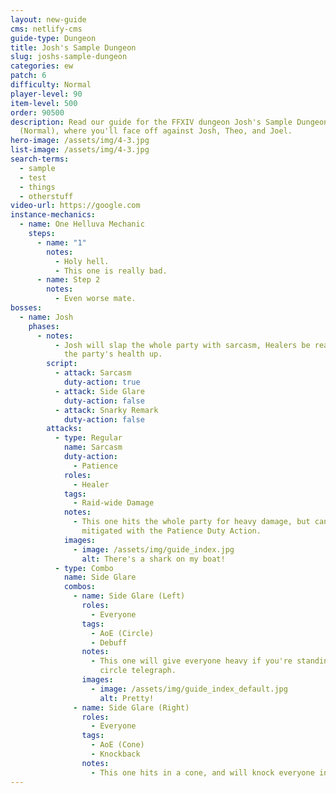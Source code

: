 ```yaml
---
layout: new-guide
cms: netlify-cms
guide-type: Dungeon
title: Josh's Sample Dungeon
slug: joshs-sample-dungeon
categories: ew
patch: 6
difficulty: Normal
player-level: 90
item-level: 500
order: 90500
description: Read our guide for the FFXIV dungeon Josh's Sample Dungeon
  (Normal), where you'll face off against Josh, Theo, and Joel.
hero-image: /assets/img/4-3.jpg
list-image: /assets/img/4-3.jpg
search-terms:
  - sample
  - test
  - things
  - otherstuff
video-url: https://google.com
instance-mechanics:
  - name: One Helluva Mechanic
    steps:
      - name: "1"
        notes:
          - Holy hell.
          - This one is really bad.
      - name: Step 2
        notes:
          - Even worse mate.
bosses:
  - name: Josh
    phases:
      - notes:
          - Josh will slap the whole party with sarcasm, Healers be ready to top
            the party's health up.
        script:
          - attack: Sarcasm
            duty-action: true
          - attack: Side Glare
            duty-action: false
          - attack: Snarky Remark
            duty-action: false
        attacks:
          - type: Regular
            name: Sarcasm
            duty-action:
              - Patience
            roles:
              - Healer
            tags:
              - Raid-wide Damage
            notes:
              - This one hits the whole party for heavy damage, but can be
                mitigated with the Patience Duty Action.
            images:
              - image: /assets/img/guide_index.jpg
                alt: There's a shark on my boat!
          - type: Combo
            name: Side Glare
            combos:
              - name: Side Glare (Left)
                roles:
                  - Everyone
                tags:
                  - AoE (Circle)
                  - Debuff
                notes:
                  - This one will give everyone heavy if you're standing in the
                    circle telegraph.
                images:
                  - image: /assets/img/guide_index_default.jpg
                    alt: Pretty!
              - name: Side Glare (Right)
                roles:
                  - Everyone
                tags:
                  - AoE (Cone)
                  - Knockback
                notes:
                  - This one hits in a cone, and will knock everyone inside back.
---
```

